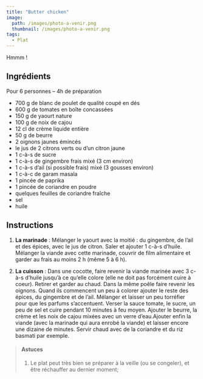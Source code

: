 ```yaml
---
title: "Butter chicken"
image: 
  path: /images/photo-a-venir.png
  thumbnail: /images/photo-a-venir.png
tags:
  - Plat
---
```

Hmmm !

## Ingrédients

Pour 6 personnes – 4h de préparation

* 700 g de blanc de poulet de qualité coupé en dés
* 600 g de tomates en boîte concassées
* 150 g de yaourt nature
* 100 g de noix de cajou
* 12 cl de crème liquide entière
* 50 g de beurre
* 2 oignons jaunes émincés
* le jus de 2 citrons verts ou d’un citron jaune
* 1 c-à-s de sucre
* 1 c-à-s de gingembre frais mixé (3 cm environ)
* 1 c-à-s d’ail (si possible frais) mixé (3 gousses environ)
* 1 c-à-c de garam masala
* 1 pincée de paprika
* 1 pincée de coriandre en poudre
* quelques feuilles de coriandre fraîche
* sel
* huile


## Instructions

1. **La marinade** : Mélanger le yaourt avec la moitié : du gingembre, de l’ail et des épices, avec le jus de citron. Saler et ajouter 1 c-à-s d’huile. Mélanger la viande avec cette marinade, couvrir de film alimentaire et garder au frais au moins 2 h (même 5 à 6 h).

2. **La cuisson** : Dans une cocotte, faire revenir la viande marinée avec 3 c-à-s d’huile jusqu’à ce qu’elle colore (elle ne doit pas forcément cuire à coeur). Retirer et garder au chaud. Dans la même poêle faire revenir les oignons. Quand ils commencent un peu à colorer ajouter le reste des épices, du gingembre et de l’ail. Mélanger et laisser un peu torréfier pour que les parfums s’accentuent. Verser la sauce tomate, le sucre, un peu de sel et cuire pendant 10 minutes à feu moyen. Ajouter le beurre, la crème et les noix de cajou mixées avec un verre d’eau.Ajouter enfin la viande (avec la marinade qui aura enrobé la viande) et laisser encore une dizaine de minutes. Servir chaud avec de la coriandre et du riz basmati par exemple.


> #### Astuces
> 1. Le plat peut très bien se préparer à la veille (ou se congeler), et être réchauffer au dernier moment;
